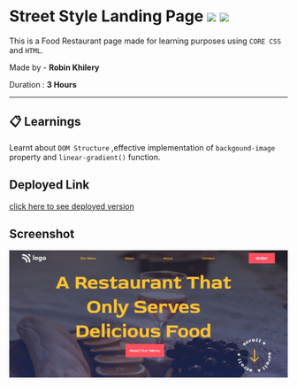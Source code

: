 # Street Style Landing Page  ![](https://img.shields.io/badge/-HTML-orange) ![](https://img.shields.io/badge/-CSS-yellowgreen)
  
 This is a Food Restaurant page made for learning purposes using `CORE CSS` and `HTML`. 


Made by - **Robin Khilery**

Duration : **3 Hours**

***
 
## :clipboard: Learnings
Learnt  about `DOM Structure` ,effective implementation of `backgound-image` property and  `linear-gradient()` function.

## Deployed Link
 [click here to see deployed version](https://street-style-link.netlify.app/ "Click to Visit Link") 


## Screenshot
![](./assets/Screenshots.JPG)




 